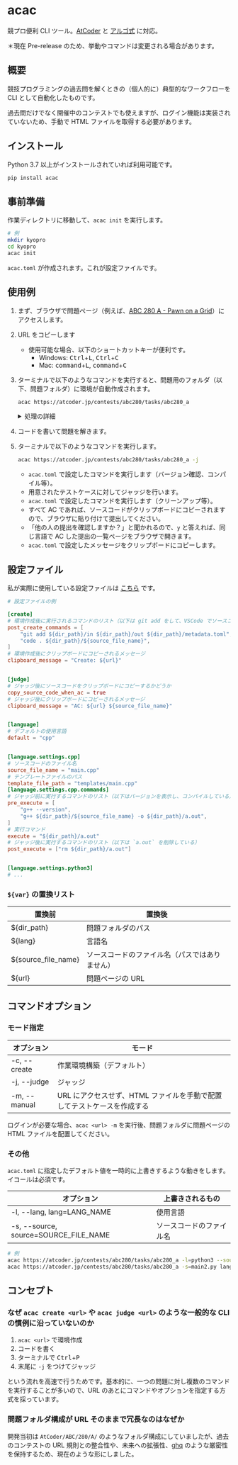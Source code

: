 # acac

競プロ便利 CLI ツール。[AtCoder](https://atcoder.jp/) と [アルゴ式](https://algo-method.com/) に対応。

＊現在 Pre-release のため、挙動やコマンドは変更される場合があります。

## 概要

競技プログラミングの過去問を解くときの（個人的に）典型的なワークフローを CLI として自動化したものです。

過去問だけでなく開催中のコンテストでも使えますが、ログイン機能は実装されていないため、手動で HTML ファイルを取得する必要があります。

## インストール

Python 3.7 以上がインストールされていれば利用可能です。

```sh
pip install acac
```

## 事前準備

作業ディレクトリに移動して、`acac init` を実行します。

```sh
# 例
mkdir kyopro
cd kyopro
acac init
```

`acac.toml` が作成されます。これが設定ファイルです。

## 使用例

1. まず、ブラウザで問題ページ（例えば、[ABC 280 A - Pawn on a Grid](https://atcoder.jp/contests/abc280/tasks/abc280_a)）にアクセスします。

1. URL をコピーします

   - 使用可能な場合、以下のショートカットキーが便利です。
     - Windows: <kbd>Ctrl</kbd>+<kbd>L</kbd>, <kbd>Ctrl</kbd>+<kbd>C</kbd>
     - Mac: <kbd>command</kbd>+<kbd>L</kbd>, <kbd>command</kbd>+<kbd>C</kbd>

1. ターミナルで以下のようなコマンドを実行すると、問題用のフォルダ（以下、問題フォルダ）に環境が自動作成されます。

   ```sh
   acac https://atcoder.jp/contests/abc280/tasks/abc280_a
   ```

   <details><summary>処理の詳細</summary>

   - 問題フォルダを作成します。
   - ソースコードのテンプレートファイルが用意されていれば、そのファイルをコピーします。そうでなければ、ソースコード用の空ファイルを作成します。
   - （`cache.html` が無ければ）問題ページにアクセスし、HTML ファイルを `cache.html` として保存します。
   - `metadata.toml` を作成します。
     - 問題ページの URL とタイトルが格納されます。
   - 問題ページ中からサンプルのテストケースを抽出し、テキストファイルとして保存します。
   - `acac.toml` で設定したコマンドを実行します。
   - `acac.toml` で設定したメッセージをクリップボードにコピーします。
     - 私は Git のコミットメッセージを設定しています。

   </details>

1. コードを書いて問題を解きます。

1. ターミナルで以下のようなコマンドを実行します。

   ```sh
   acac https://atcoder.jp/contests/abc280/tasks/abc280_a -j
   ```

   - `acac.toml` で設定したコマンドを実行します（バージョン確認、コンパイル等）。
   - 用意されたテストケースに対してジャッジを行います。
   - `acac.toml` で設定したコマンドを実行します（クリーンアップ等）。
   - すべて AC であれば、ソースコードがクリップボードにコピーされますので、ブラウザに貼り付けて提出してください。
   - 「他の人の提出を確認しますか？」と聞かれるので、`y` と答えれば、同じ言語で AC した提出の一覧ページをブラウザで開きます。
   - `acac.toml` で設定したメッセージをクリップボードにコピーします。

## 設定ファイル

私が実際に使用している設定ファイルは [こちら](https://github.com/seijinrosen/kyopro/blob/main/acac.toml) です。

```toml
# 設定ファイルの例

[create]
# 環境作成後に実行されるコマンドのリスト（以下は git add をして、VSCode でソースコード用のファイルを開いている）
post_create_commands = [
    "git add ${dir_path}/in ${dir_path}/out ${dir_path}/metadata.toml",
    "code . ${dir_path}/${source_file_name}",
]
# 環境作成後にクリップボードにコピーされるメッセージ
clipboard_message = "Create: ${url}"


[judge]
# ジャッジ後にソースコードをクリップボードにコピーするかどうか
copy_source_code_when_ac = true
# ジャッジ後にクリップボードにコピーされるメッセージ
clipboard_message = "AC: ${url} ${source_file_name}"


[language]
# デフォルトの使用言語
default = "cpp"


[language.settings.cpp]
# ソースコードのファイル名
source_file_name = "main.cpp"
# テンプレートファイルのパス
template_file_path = "templates/main.cpp"
[language.settings.cpp.commands]
# ジャッジ前に実行するコマンドのリスト（以下はバージョンを表示し、コンパイルしている）
pre_execute = [
    "g++ --version",
    "g++ ${dir_path}/${source_file_name} -o ${dir_path}/a.out",
]
# 実行コマンド
execute = "${dir_path}/a.out"
# ジャッジ後に実行するコマンドのリスト（以下は `a.out` を削除している）
post_execute = ["rm ${dir_path}/a.out"]


[language.settings.python3]
# ...
```

### `${var}` の置換リスト

| 置換前              | 置換後                                         |
| ------------------- | ---------------------------------------------- |
| ${dir_path}         | 問題フォルダのパス                             |
| ${lang}             | 言語名                                         |
| ${source_file_name} | ソースコードのファイル名（パスではありません） |
| ${url}              | 問題ページの URL                               |

## コマンドオプション

### モード指定

| オプション   | モード                                                                  |
| ------------ | ----------------------------------------------------------------------- |
| -c, --create | 作業環境構築（デフォルト）                                              |
| -j, --judge  | ジャッジ                                                                |
| -m, --manual | URL にアクセスせず、HTML ファイルを手動で配置してテストケースを作成する |

ログインが必要な場合、`acac <url> -m` を実行後、問題フォルダに問題ページの HTML ファイルを配置してください。

### その他

`acac.toml` に指定したデフォルト値を一時的に上書きするような動きをします。イコールは必須です。

| オプション                            | 上書きされるもの         |
| ------------------------------------- | ------------------------ |
| -l, --lang, lang=LANG_NAME            | 使用言語                 |
| -s, --source, source=SOURCE_FILE_NAME | ソースコードのファイル名 |

```sh
# 例
acac https://atcoder.jp/contests/abc280/tasks/abc280_a -l=python3 --source=main2.py
acac https://atcoder.jp/contests/abc280/tasks/abc280_a -s=main2.py lang=python3 --judge
```

## コンセプト

### なぜ `acac create <url>` や `acac judge <url>` のような一般的な CLI の慣例に沿っていないのか

1. `acac <url>` で環境作成
1. コードを書く
1. ターミナルで <kbd>Ctrl</kbd>+<kbd>P</kbd>
1. 末尾に `-j` をつけてジャッジ

という流れを高速で行うためです。基本的に、一つの問題に対し複数のコマンドを実行することが多いので、URL のあとにコマンドやオプションを指定する方式を採っています。

### 問題フォルダ構成が URL そのままで冗長なのはなぜか

開発当初は `AtCoder/ABC/280/A/` のようなフォルダ構成にしていましたが、過去のコンテストの URL 規則との整合性や、未来への拡張性、[ghq](https://github.com/x-motemen/ghq) のような厳密性を保持するため、現在のような形にしました。
